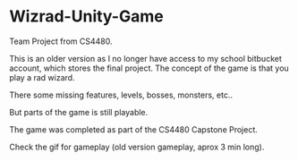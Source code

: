 # Wizrad-Unity-Game

Team Project from CS4480.

This is an older version as I no longer have access to my school bitbucket account, which stores the final project.
The concept of the game is that you play a rad wizard.

There some missing features, levels, bosses, monsters, etc..

But parts of the game is still playable.

The game was completed as part of the CS4480 Capstone Project.

Check the gif for gameplay (old version gameplay, aprox 3 min long).
